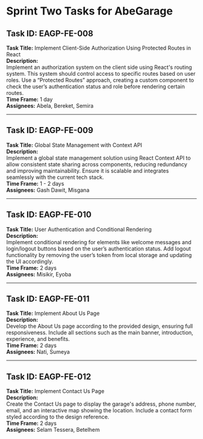 # Sprint Two Tasks for AbeGarage

## Task ID: EAGP-FE-008
**Task Title:** Implement Client-Side Authorization Using Protected Routes in React  
**Description:**  
Implement an authorization system on the client side using React's routing system. This system should control access to specific routes based on user roles. Use a “Protected Routes” approach, creating a custom component to check the user’s authentication status and role before rendering certain routes.  
**Time Frame:** 1 day  
**Assignees:** Abela, Bereket, Semira  

---

## Task ID: EAGP-FE-009
**Task Title:** Global State Management with Context API  
**Description:**  
Implement a global state management solution using React Context API to allow consistent state sharing across components, reducing redundancy and improving maintainability. Ensure it is scalable and integrates seamlessly with the current tech stack.  
**Time Frame:** 1 - 2 days  
**Assignees:** Gash Dawit, Misgana  

---

## Task ID: EAGP-FE-010
**Task Title:** User Authentication and Conditional Rendering  
**Description:**  
Implement conditional rendering for elements like welcome messages and login/logout buttons based on the user’s authentication status. Add logout functionality by removing the user’s token from local storage and updating the UI accordingly.  
**Time Frame:** 2 days  
**Assignees:** Misikir, Eyoba  

---

## Task ID: EAGP-FE-011
**Task Title:** Implement About Us Page  
**Description:**  
Develop the About Us page according to the provided design, ensuring full responsiveness. Include all sections such as the main banner, introduction, experience, and benefits.  
**Time Frame:** 2 days  
**Assignees:** Nati, Sumeya  

---

## Task ID: EAGP-FE-012
**Task Title:** Implement Contact Us Page  
**Description:**  
Create the Contact Us page to display the garage's address, phone number, email, and an interactive map showing the location. Include a contact form styled according to the design reference.  
**Time Frame:** 2 days  
**Assignees:** Selam Tessera, Betelhem  
